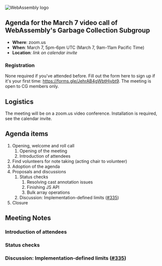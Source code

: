 ![WebAssembly logo](/images/WebAssembly.png)

## Agenda for the March 7 video call of WebAssembly's Garbage Collection Subgroup

- **Where**: zoom.us
- **When**: March 7, 5pm-6pm UTC (March 7, 9am-11am Pacific Time)
- **Location**: *link on calendar invite*

### Registration

None required if you've attended before. Fill out the form here to sign up if
it's your first time: https://forms.gle/JehrAB4gWbtHjybt9. The meeting is open
to CG members only.

## Logistics

The meeting will be on a zoom.us video conference.
Installation is required, see the calendar invite.

## Agenda items

1. Opening, welcome and roll call
    1. Opening of the meeting
    1. Introduction of attendees
1. Find volunteers for note taking (acting chair to volunteer)
1. Adoption of the agenda
1. Proposals and discussions
    1. Status checks
        1. Resolving cast annotation issues
        1. Finishing JS API
        1. Bulk array operations
    1. Discussion: Implementation-defined limits ([#335](https://github.com/WebAssembly/gc/issues/335))
1. Closure

## Meeting Notes

### Introduction of attendees

### Status checks

### Discussion: Implementation-defined limits ([#335](https://github.com/WebAssembly/gc/issues/335))
